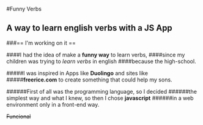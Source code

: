 #Funny Verbs
## A way to learn english verbs with a JS App

###== I'm working on it ==

####I had the idea of make a **funny way** to learn verbs,
####since my children was trying to _learn verbs_ in english
####because the high-school.

#####I was inspired in Apps like __Duolingo__ and sites like
#####__freerice.com__ to create something that could help my sons.

######First of all was the programming language, so I decided
######the simplest way and what I knew, so then I chose __javascript__
######in a web environment only in a front-end way.

~~Funcional~~
